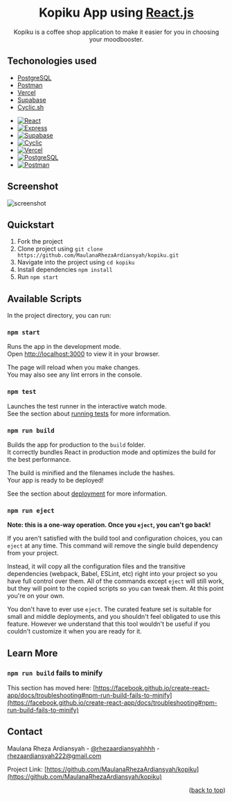 <h1 align="center">
  Kopiku App using <a href="https://reactjs.org/" name="readme-top">React.js</a>
</h1>

<p align="center">
  Kopiku is a coffee shop application to make it easier for you in choosing your moodbooster.
</p>


## Techonologies used

- <a href="https://www.postgresql.org/">PostgreSQL</a>
- <a href="https://www.postman.com/">Postman</a>
- <a href="https://vercel.com/">Vercel</a>
- <a href="https://supabase.com/">Supabase</a>
- <a href="http://www.cyclic.sh/">Cyclic.sh</a>
* [![React][React.js]][React-url]
* [![Express][Express.js]][Express-url]
* [![Supabase][Supabase]][Supabase-url]
* [![Cyclic][Cyclic]][Cyclic-url]
* [![Vercel][Vercel]][Vercel-url]
* [![PostgreSQL][PostgreSQL]][PostgreSQL-url]
* [![Postman][Postman]][Postman-url]

## Screenshot

![screenshot](https://kopiku.cyclic.app/uploads/images/kopiku-landing.png)

## Quickstart

1. Fork the project
2. Clone project using `git clone https://github.com/MaulanaRhezaArdiansyah/kopiku.git`
3. Navigate into the project using `cd kopiku`
4. Install dependencies `npm install`
5. Run `npm start`

## Available Scripts

In the project directory, you can run:

### `npm start`

Runs the app in the development mode.\
Open [http://localhost:3000](http://localhost:3000) to view it in your browser.

The page will reload when you make changes.\
You may also see any lint errors in the console.

### `npm test`

Launches the test runner in the interactive watch mode.\
See the section about [running tests](https://facebook.github.io/create-react-app/docs/running-tests) for more information.

### `npm run build`

Builds the app for production to the `build` folder.\
It correctly bundles React in production mode and optimizes the build for the best performance.

The build is minified and the filenames include the hashes.\
Your app is ready to be deployed!

See the section about [deployment](https://facebook.github.io/create-react-app/docs/deployment) for more information.

### `npm run eject`

**Note: this is a one-way operation. Once you `eject`, you can't go back!**

If you aren't satisfied with the build tool and configuration choices, you can `eject` at any time. This command will remove the single build dependency from your project.

Instead, it will copy all the configuration files and the transitive dependencies (webpack, Babel, ESLint, etc) right into your project so you have full control over them. All of the commands except `eject` will still work, but they will point to the copied scripts so you can tweak them. At this point you're on your own.

You don't have to ever use `eject`. The curated feature set is suitable for small and middle deployments, and you shouldn't feel obligated to use this feature. However we understand that this tool wouldn't be useful if you couldn't customize it when you are ready for it.

## Learn More

### `npm run build` fails to minify

This section has moved here: [https://facebook.github.io/create-react-app/docs/troubleshooting#npm-run-build-fails-to-minify](https://facebook.github.io/create-react-app/docs/troubleshooting#npm-run-build-fails-to-minify)

## Contact

Maulana Rheza Ardiansyah - [@rhezaardiansyahhhh](https://instagram.com/rhezaardiansyahhhh) - rhezaardiansyah222@gmail.com

Project Link: [https://github.com/MaulanaRhezaArdiansyah/kopiku](https://github.com/MaulanaRhezaArdiansyah/kopiku)

<p align="right">(<a href="#readme-top">back to top</a>)</p>

<!-- LINK -->
[React.js]: https://img.shields.io/badge/React.js-20232A?style=for-the-badge&logo=react&logoColor=61DAFB
[React-url]: https://reactjs.org/
[Express.js]: https://img.shields.io/badge/Express.js-20232A?style=for-the-badge&logo=express&logoColor=61DAFB
[Express-url]: https://expressjs.com/
[Supabase]: https://img.shields.io/badge/Supabase-20232A?style=for-the-badge&logo=supabase&logoColor=61DAFB
[Supabase-url]: https://supabase.com/
[Cyclic]: https://img.shields.io/badge/Cyclic-20232A?style=for-the-badge&logo=cyclic&logoColor=61DAFB
[Cyclic-url]: http://www.cyclic.sh/
[Vercel]: https://img.shields.io/badge/Vercel-20232A?style=for-the-badge&logo=vercel&logoColor=61DAFB
[Vercel-url]: https://vercel.com/
[PostgreSQL]: https://img.shields.io/badge/PostgreSQL-20232A?style=for-the-badge&logo=postgresql&logoColor=61DAFB
[PostgreSQL-url]: https://www.postgresql.org/
[Postman]: https://img.shields.io/badge/Postman-20232A?style=for-the-badge&logo=postman&logoColor=61DAFB
[Postman-url]: https://www.postman.com/
